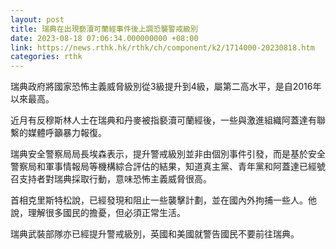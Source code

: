 ```yaml
---
layout: post
title: 瑞典在出現褻瀆可蘭經事件後上調恐襲警戒級別
date: 2023-08-18 07:06:34.000000000 +08:00
link: https://news.rthk.hk/rthk/ch/component/k2/1714000-20230818.htm
categories: rthk
---
```


瑞典政府將國家恐怖主義威脅級別從3級提升到4級，屬第二高水平，是自2016年以來最高。

近月有反穆斯林人士在瑞典和丹麥被指褻瀆可蘭經後，一些與激進組織阿蓋達有聯繫的媒體呼籲暴力報復。

瑞典安全警察局局長埃森表示，提升警戒級別並非由個別事件引發，而是基於安全警察局和軍事情報局等機構綜合評估的結果，知道真主黨、青年黨和阿蓋達已經號召支持者對瑞典採取行動，意味恐怖主義威脅很高。

首相克里斯特松說，已經發現和阻止一些襲擊計劃，並在國內外拘捕一些人。他說，理解很多國民的擔憂，但必須正常生活。

瑞典武裝部隊亦已經提升警戒級別，英國和美國就警告國民不要前往瑞典。
